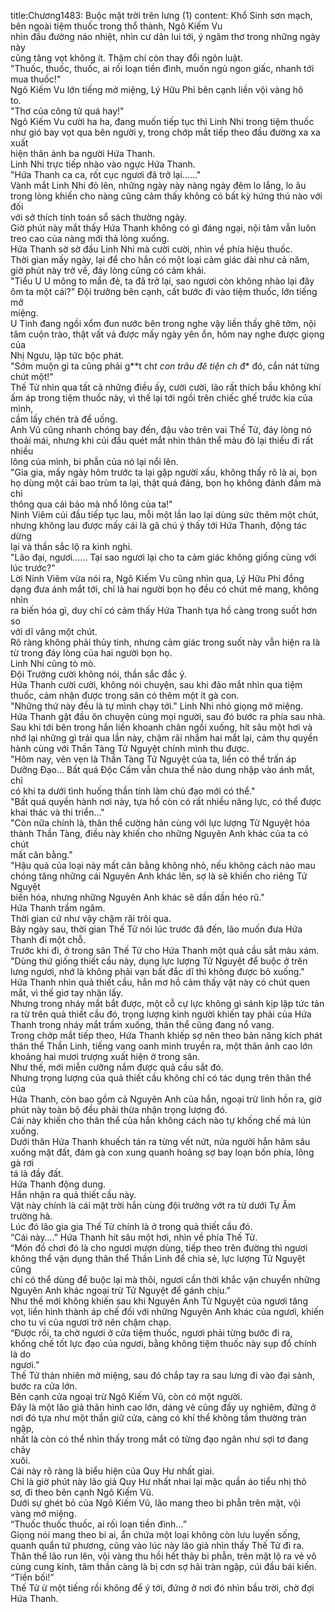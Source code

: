 title:Chương1483: Buộc mặt trời trên lưng (1)
content:
Khổ Sinh sơn mạch, bên ngoài tiệm thuốc trong thổ thành, Ngô Kiếm Vu<br>nhìn đầu đường náo nhiệt, nhìn cư dân lui tới, ý ngâm thơ trong những ngày này<br>cũng tăng vọt không ít. Thậm chí còn thay đổi ngôn luật.<br>"Thuốc, thuốc, thuốc, ai rối loạn tiền đình, muốn ngủ ngon giấc, nhanh tới<br>mua thuốc!"<br>Ngô Kiếm Vu lớn tiếng mở miệng, Lý Hữu Phỉ bên cạnh liền vội vàng hô<br>to.<br>"Thơ của công tử quá hay!"<br>Ngô Kiếm Vu cười ha ha, đang muốn tiếp tục thì Linh Nhi trong tiệm thuốc<br>như gió bay vọt qua bên người y, trong chớp mắt tiếp theo đầu đường xa xa xuất<br>hiện thân ảnh ba người Hứa Thanh.<br>Linh Nhi trực tiếp nhào vào ngực Hứa Thanh.<br>"Hứa Thanh ca ca, rốt cục ngươi đã trở lại......"<br>Vành mắt Linh Nhi đỏ lên, những ngày này nàng ngày đêm lo lắng, lo âu<br>trong lòng khiến cho nàng cũng cảm thấy không có bất kỳ hứng thú nào với đối<br>với sở thích tính toán sổ sách thường ngày.<br>Giờ phút này mắt thấy Hứa Thanh không có gì đáng ngại, nội tâm vẫn luôn<br>treo cao của nàng mới thả lỏng xuống.<br>Hứa Thanh sờ sờ đầu Linh Nhi mà cười cười, nhìn về phía hiệu thuốc.<br>Thời gian mấy ngày, lại để cho hắn có một loại cảm giác dài như cả năm,<br>giờ phút này trở về, đáy lòng cũng có cảm khái.<br>"Tiểu U U mông to mắn đẻ, ta đã trở lại, sao ngươi còn không nhào lại đây<br>ôm ta một cái?" Đội trưởng bên cạnh, cất bước đi vào tiệm thuốc, lớn tiếng mở<br>miệng.<br>U Tinh đang ngồi xổm đun nước bên trong nghe vậy liền thấy ghê tởm, nội<br>tâm cuộn trào, thật vất vả được mấy ngày yên ổn, hôm nay nghe được giọng của<br>Nhị Ngưu, lập tức bộc phát.<br>"Sớm muộn gì ta cũng phải g**t ch*t con trâu đê tiện ch* đ* đó, cắn nát từng<br>chút một!"<br>Thế Tử nhìn qua tất cả những điều ấy, cười cười, lão rất thích bầu không khí<br>ấm áp trong tiệm thuốc này, vì thế lại tới ngồi trên chiếc ghế trước kia của mình,<br>cầm lấy chén trà để uống.<br>Anh Vũ cũng nhanh chóng bay đến, đậu vào trên vai Thế Tử, đáy lòng nó<br>thoải mái, nhưng khi cúi đầu quét mắt nhìn thân thể màu đỏ lại thiếu đi rất nhiều<br>lông của mình, bi phẫn của nó lại nổi lên.<br>"Gia gia, mấy ngày hôm trước ta lại gặp người xấu, không thấy rõ là ai, bọn<br>họ dùng một cái bao trùm ta lại, thật quá đáng, bọn họ không đánh đấm mà chỉ<br>thông qua cái bảo mà nhổ lông của ta!"<br>Ninh Viêm cúi đầu tiếp tục lau, mỗi một lần lao lại dùng sức thêm một chút,<br>nhưng không lau được mấy cái là gã chú ý thấy tới Hứa Thanh, động tác dừng<br>lại và thần sắc lộ ra kinh nghi.<br>"Lão đại, ngươi...... Tại sao ngươi lại cho ta cảm giác không giống cùng với<br>lúc trước?"<br>Lời Ninh Viêm vừa nói ra, Ngô Kiếm Vu cũng nhìn qua, Lý Hữu Phỉ đồng<br>dạng đưa ánh mắt tới, chỉ là hai người bọn họ đều có chút mê mang, không nhìn<br>ra biến hóa gì, duy chỉ có cảm thấy Hứa Thanh tựa hồ càng trong suốt hơn so<br>với dĩ vãng một chút.<br>Rõ ràng không phải thủy tinh, nhưng cảm giác trong suốt này vẫn hiện ra là<br>từ trong đáy lòng của hai người bọn họ.<br>Linh Nhi cũng tò mò.<br>Đội Trưởng cười không nói, thần sắc đắc ý.<br>Hứa Thanh cười cười, không nói chuyện, sau khi đảo mắt nhìn qua tiệm<br>thuốc, cảm nhận được trong sân có thêm một ít gà con.<br>"Những thứ này đều là tự mình chạy tới." Linh Nhi nhỏ giọng mở miệng.<br>Hứa Thanh gật đầu ôn chuyện cùng mọi người, sau đó bước ra phía sau nhà.<br>Sau khi tới bên trong hắn liền khoanh chân ngồi xuống, hít sâu một hơi và<br>nhớ lại những gì trải qua lần này, chậm rãi nhắm hai mắt lại, cảm thụ quyền<br>hành cùng với Thần Tàng Tử Nguyệt chính mình thu được.<br>"Hôm nay, vẻn vẹn là Thần Tàng Tử Nguyệt của ta, liền có thể trấn áp<br>Dưỡng Đạo... Bất quá Độc Cấm vẫn chưa thể nào dung nhập vào ánh mắt, chỉ<br>có khi ta dưới tình huống thần tính làm chủ đạo mới có thể."<br>"Bất quá quyền hành nơi này, tựa hồ còn có rất nhiều năng lực, có thể được<br>khai thác và thi triển..."<br>"Còn nữa chính là, thân thể cường hãn cùng với lực lượng Tử Nguyệt hóa<br>thành Thần Tàng, điều này khiến cho những Nguyên Anh khác của ta có chút<br>mất cân bằng."<br>"Hậu quả của loại này mất cân bằng không nhỏ, nếu không cách nào mau<br>chóng tăng những cái Nguyên Anh khác lên, sợ là sẽ khiến cho riêng Tử Nguyệt<br>biến hóa, nhưng những Nguyên Anh khác sẽ dần dần héo rũ."<br>Hứa Thanh trầm ngâm.<br>Thời gian cứ như vậy chậm rãi trôi qua.<br>Bảy ngày sau, thời gian Thế Tử nói lúc trước đã đến, lão muốn đưa Hứa<br>Thanh đi một chỗ.<br>Trước khi đi, ở trong sân Thế Tử cho Hứa Thanh một quả cầu sắt màu xám.<br>"Dùng thứ giống thiết cầu này, dụng lực lượng Tử Nguyệt để buộc ở trên<br>lưng ngươi, nhớ là không phải vạn bất đắc dĩ thì không được bỏ xuống."<br>Hứa Thanh nhìn quả thiết cầu, hắn mơ hồ cảm thấy vật này có chút quen<br>mắt, vì thế giơ tay nhận lấy.<br>Nhưng trong nháy mắt bắt được, một cỗ cự lực không gì sánh kịp lập tức tản<br>ra từ trên quả thiết cầu đó, trọng lượng kinh người khiến tay phải của Hứa<br>Thanh trong nháy mắt trầm xuống, thân thể cũng đang nổ vang.<br>Trong chớp mắt tiếp theo, Hứa Thanh khiếp sợ nên theo bản năng kích phát<br>thân thể Thần Linh, tiếng vang oanh minh truyền ra, một thân ảnh cao lớn<br>khoảng hai mươi trượng xuất hiện ở trong sân.<br>Như thế, mới miễn cưỡng nắm được quả cầu sắt đó.<br>Nhưng trọng lượng của quả thiết cầu không chỉ có tác dụng trên thân thể của<br>Hứa Thanh, còn bao gồm cả Nguyên Anh của hắn, ngoại trừ linh hồn ra, giờ<br>phút này toàn bộ đều phải thừa nhận trọng lượng đó.<br>Cái này khiến cho thân thể của hắn không cách nào tự khống chế mà lún<br>xuống.<br>Dưới thân Hứa Thanh khuếch tán ra từng vết nứt, nửa người hắn hãm sâu<br>xuống mặt đất, đám gà con xung quanh hoảng sợ bay loạn bốn phía, lông gà rơi<br>tá lả đầy đất.<br>Hứa Thanh động dung.<br>Hắn nhận ra quả thiết cầu này.<br>Vật này chính là cái mặt trời hắn cùng đội trưởng vớt ra từ dưới Tự Âm<br>trường hà.<br>Lúc đó lão gia gia Thế Tử chính là ở trong quả thiết cầu đó.<br>“Cái này….” Hứa Thanh hít sâu một hơi, nhìn về phía Thế Tử.<br>“Món đồ chơi đó là cho ngươi mượn dùng, tiếp theo trên đường thì ngươi<br>không thể vận dụng thân thể Thần Linh để chia sẻ, lực lượng Tử Nguyệt cũng<br>chỉ có thể dùng để buộc lại mà thôi, ngươi cần thời khắc vận chuyển những<br>Nguyên Anh khác ngoại trừ Tử Nguyệt để gánh chịu.”<br>Như thế mới không khiến sau khi Nguyên Anh Tử Nguyệt của ngươi tăng<br>vọt, liền hình thành áp chế đối với những Nguyên Anh khác của ngươi, khiến<br>cho tu vi của ngươi trở nên chậm chạp.<br>“Được rồi, ta chờ ngươi ở cửa tiệm thuốc, ngươi phải từng bước đi ra,<br>khống chế tốt lực đạo của ngươi, bằng không tiệm thuốc này sụp đổ chính là do<br>ngươi.”<br>Thế Tử thản nhiên mở miệng, sau đó chắp tay ra sau lưng đi vào đại sảnh,<br>bước ra cửa lớn.<br>Bên cạnh cửa ngoại trừ Ngô Kiếm Vũ, còn có một người.<br>Đây là một lão giả thân hình cao lớn, dáng vẻ cũng đầy uy nghiêm, đứng ở<br>nơi đó tựa như một thần giữ cửa, càng có khí thể không tầm thường tràn ngập,<br>nhất là còn có thể nhìn thấy trong mắt có từng đạo ngân như sợi tơ đang chảy<br>xuôi.<br>Cái này rõ ràng là biểu hiện của Quy Hư nhất giai.<br>Chỉ là giờ phút này lão giả Quy Hư nhất nhai lại mặc quần áo tiểu nhị thô<br>sơ, đi theo bên cạnh Ngô Kiếm Vũ.<br>Dưới sự ghét bỏ của Ngô Kiếm Vũ, lão mang theo bi phẫn trên mặt, vội<br>vàng mở miệng.<br>“Thuốc thuốc thuốc, ai rối loạn tiền đình…”<br>Giọng nói mang theo bi ai, ẩn chứa một loại không còn lưu luyến sống,<br>quanh quẩn tứ phương, cũng vào lúc này lão giả nhìn thấy Thế Tử đi ra.<br>Thân thể lão run lên, vội vàng thu hồi hết thảy bi phẫn, trên mặt lộ ra vẻ vô<br>cùng cung kính, tâm thần càng là bị cơn sợ hãi tràn ngập, cúi đầu bái kiến.<br>“Tiền bối!”<br>Thế Tử ừ một tiếng rồi không để ý tới, đứng ở nơi đó nhìn bầu trời, chờ đợi<br>Hứa Thanh.